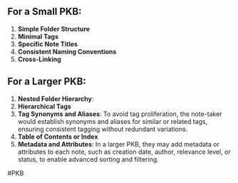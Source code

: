 ## **For a Small PKB**:

1. **Simple Folder Structure**
2. **Minimal Tags**
3. **Specific Note Titles**
4. **Consistent Naming Conventions**
5. **Cross-Linking**

## **For a Larger PKB**:

1. **Nested Folder Hierarchy**:
2. **Hierarchical Tags**
3. **Tag Synonyms and Aliases**: To avoid tag proliferation, the note-taker would establish synonyms and aliases for similar or related tags, ensuring consistent tagging without redundant variations.
4. **Table of Contents or Index**
5. **Metadata and Attributes**: In a larger PKB, they may add metadata or attributes to each note, such as creation date, author, relevance level, or status, to enable advanced sorting and filtering.

#PKB
